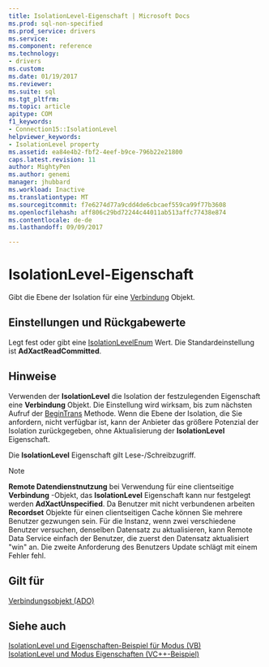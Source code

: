 ```yaml
---
title: IsolationLevel-Eigenschaft | Microsoft Docs
ms.prod: sql-non-specified
ms.prod_service: drivers
ms.service: 
ms.component: reference
ms.technology:
- drivers
ms.custom: 
ms.date: 01/19/2017
ms.reviewer: 
ms.suite: sql
ms.tgt_pltfrm: 
ms.topic: article
apitype: COM
f1_keywords:
- Connection15::IsolationLevel
helpviewer_keywords:
- IsolationLevel property
ms.assetid: ea84e4b2-fbf2-4eef-b9ce-796b22e21800
caps.latest.revision: 11
author: MightyPen
ms.author: genemi
manager: jhubbard
ms.workload: Inactive
ms.translationtype: MT
ms.sourcegitcommit: f7e6274d77a9cdd4de6cbcaef559ca99f77b3608
ms.openlocfilehash: aff806c29bd72244c44011ab513affc77438e874
ms.contentlocale: de-de
ms.lasthandoff: 09/09/2017

---
```

# <a name="isolationlevel-property"></a>IsolationLevel-Eigenschaft
Gibt die Ebene der Isolation für eine [Verbindung](../../../ado/reference/ado-api/connection-object-ado.md) Objekt.  
  
## <a name="settings-and-return-values"></a>Einstellungen und Rückgabewerte  
 Legt fest oder gibt eine [IsolationLevelEnum](../../../ado/reference/ado-api/isolationlevelenum.md) Wert. Die Standardeinstellung ist **AdXactReadCommitted**.  
  
## <a name="remarks"></a>Hinweise  
 Verwenden der **IsolationLevel** die Isolation der festzulegenden Eigenschaft eine **Verbindung** Objekt. Die Einstellung wird wirksam, bis zum nächsten Aufruf der [BeginTrans](../../../ado/reference/ado-api/begintrans-committrans-and-rollbacktrans-methods-ado.md) Methode. Wenn die Ebene der Isolation, die Sie anfordern, nicht verfügbar ist, kann der Anbieter das größere Potenzial der Isolation zurückgegeben, ohne Aktualisierung der **IsolationLevel** Eigenschaft.  
  
 Die **IsolationLevel** Eigenschaft gilt Lese-/Schreibzugriff.  
  
> [!NOTE]
>  **Remote Datendienstnutzung** bei Verwendung für eine clientseitige **Verbindung** -Objekt, das **IsolationLevel** Eigenschaft kann nur festgelegt werden **AdXactUnspecified**. Da Benutzer mit nicht verbundenen arbeiten **Recordset** Objekte für einen clientseitigen Cache können Sie mehrere Benutzer gezwungen sein. Für die Instanz, wenn zwei verschiedene Benutzer versuchen, denselben Datensatz zu aktualisieren, kann Remote Data Service einfach der Benutzer, die zuerst den Datensatz aktualisiert "win" an. Die zweite Anforderung des Benutzers Update schlägt mit einem Fehler fehl.  
  
## <a name="applies-to"></a>Gilt für  
 [Verbindungsobjekt (ADO)](../../../ado/reference/ado-api/connection-object-ado.md)  
  
## <a name="see-also"></a>Siehe auch  
 [IsolationLevel und Eigenschaften-Beispiel für Modus (VB)](../../../ado/reference/ado-api/isolationlevel-and-mode-properties-example-vb.md)   
 [IsolationLevel und Modus Eigenschaften (VC++-Beispiel)](../../../ado/reference/ado-api/isolationlevel-and-mode-properties-example-vc.md)   

